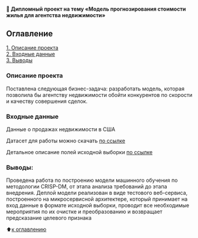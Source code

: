 #### :briefcase: Дипломный проект на тему «Модель прогнозирования стоимости жилья для агентства недвижимости»

## Оглавление  
[1. Описание проекта](#Описание-проекта)  
[2. Входные данные](#Входные-данные)   
[3. Выводы](#Выводы) 

### Описание проекта
Поставлена следующая бизнес-задача: разработать модель, которая позволила бы агентству недвижимости обойти конкурентов по скорости и качеству совершения сделок.

### Входные данные

Данные о продажах недвижимости в США

Датасет для работы можно скачать [по ссылке](https://drive.google.com/file/d/11-ZNNIdcQ7TbT8Y0nsQ3Q0eiYQP__NIW/view?usp=share_link)

Детальное описание полей исходной выборки [по ссылке](https://view.officeapps.live.com/op/view.aspx?src=https%3A%2F%2Fraw.githubusercontent.com%2Fruu05wwb%2Fsf_data_science%2Fmain%2F%25D0%2594%25D0%25B8%25D0%25BF%25D0%25BB%25D0%25BE%25D0%25BC%25D0%25BD%25D1%258B%25D0%25B9_%25D0%25BF%25D1%2580%25D0%25BE%25D0%25B5%25D0%25BA%25D1%2582%2F%25D0%259E%25D0%25BF%25D0%25B8%25D1%2581%25D0%25B0%25D0%25BD%25D0%25B8%25D0%25B5%2520%25D0%25B4%25D0%25B0%25D0%25BD%25D0%25BD%25D1%258B%25D1%2585%2520%25D0%25B0%25D0%25B3%25D0%25B5%25D0%25BD%25D1%2581%25D1%2582%25D0%25B2%25D0%25BE%2520%25D0%25BD%25D0%25B5%25D0%25B4%25D0%25B2%25D0%25B8%25D0%25B6%25D0%25B8%25D0%25BC%25D0%25BE%25D1%2581%25D1%2582%25D0%25B8.docx&wdOrigin=BROWSELINK)

### Выводы:

Проведена работа по построению модели машинного обучения по методологии CRISP-DM, от этапа анализа требований до этапа внедрения. Деплой модели реализован в виде тестового веб-сервиса, построенного на микросервисной архитектере, который принимает на вход данные в формате исходной выборки, проводит все необходимые мероприятия по их очистке и преобразованию и возвращает предсказание целевого признака <br>

:arrow_up:[к оглавлению](#Оглавление)
